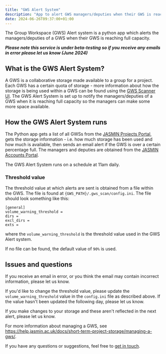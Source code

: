 ```yaml
---
title: "GWS Alert System"
description: "App to alert GWS managers/deputies when their GWS is reaching capacity"
date: 2024-06-26T09:37:00+01:00
---
```


The Group Workspace (GWS) Alert system is a python app which alerts the managers/deputies of a GWS when their GWS is reaching full capacity.

**_Please note this service is under beta-testing so if you receive any emails in error please let us know (June 2024)_**

## What is the GWS Alert System? 

A GWS is a collaborative storage made available to a group for a project. Each GWS has a certain quota of storage - more information about how the storage is being used within a GWS can be found using the [GWS Scanner UI](https://gws-scanner.jasmin.ac.uk/). The GWS Alert System is set up to notify the managers/deputies of a GWS when it is reaching full capacity so the managers can make some more space available. 

## How the GWS Alert System runs

The Python app gets a list of all GWSs from the [JASMIN Projects Portal](), gets the storage information - i.e. how much storage has been used and how much is available, then sends an email alert if the GWS is over a certain percentage full. The managers and deputies are obtained from the [JASMIN Accounts Portal]().

The GWS Alert System runs on a schedule at 11am daily. 

### Threshold value

The threshold value at which alerts are sent is obtained from a file within the GWS. The file is found at `{GWS_PATH}/.gws_scan/config.ini`. The file should look something like this:

```
[general]
volume_warning_threshold =
dirs = 
excl_dirs =
exts =
```

where the `volume_warning_threshold` is the threshold value used in the GWS Alert system.

If no file can be found, the default value of `90%` is used.

## Issues and questions

If you receive an email in error, or you think the email may contain incorrect information, please let us know.

If you'd like to change the threshold value, please update the `volume_warning_threshold` value in the `config.ini` file as described above. If the value hasn't been updated the following day, please let us know.

If you make changes to your storage and these aren't reflected in the next alert, please let us know.

For more information about managing a GWS, see https://help.jasmin.ac.uk/docs/short-term-project-storage/managing-a-gws/. 

If you have any questions or suggestions, feel free to [get in touch](mailto:nicola.farmer@stfc.ac.uk).